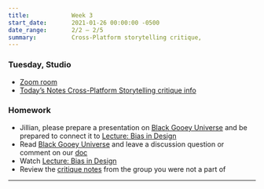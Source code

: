 ```yaml
---
title:            Week 3
start_date:       2021-01-26 00:00:00 -0500
date_range:       2/2 – 2/5
summary:          Cross-Platform storytelling critique, 
---
```


### Tuesday, Studio
- [Zoom room](https://newschool.zoom.us/my/nikafisher)
- [Today&rsquo;s Notes Cross-Platform Storytelling critique info](https://paper.dropbox.com/doc/Critique-1-Cross-Platform-Storytelling--BEZ6bcNWAKtRZRAkizrOhjyPAQ-aOQK1sEOJ9DZUeGpgAIQqK)


### Homework
- Jillian, please prepare a presentation on [Black Gooey Universe](https://unbag.net/end/black-gooey-universe) and be prepared to connect it to [Lecture: Bias in Design](https://vimeo.com/showcase/8025633/video/507303673)
- Read [Black Gooey Universe](https://unbag.net/end/black-gooey-universe) and leave a discussion question or comment on our [doc](https://paper.dropbox.com/doc/Parsons-Core-Interaction-S21-Reading-Reflections--BEb7WxQKB2yfGVnaSHM5NLWfAQ-WRC1vWjkMj6DPWDHQKuTU)
- Watch [Lecture: Bias in Design](https://vimeo.com/showcase/8025633/video/507303673)
- Review the [critique notes](https://paper.dropbox.com/doc/Critique-1-Cross-Platform-Storytelling--BEZ6bcNWAKtRZRAkizrOhjyPAQ-aOQK1sEOJ9DZUeGpgAIQq) from the group you were not a part of

---
